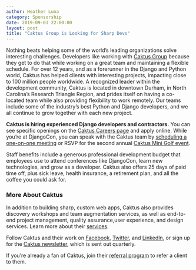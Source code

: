 ```yaml
---
author: Heather Luna
category: Sponsorship
date: 2019-09-03 22:00:00
layout: post
title: "Caktus Group is Looking for Sharp Devs"
---
```


Nothing beats helping some of the world’s leading organizations solve interesting challenges. Developers like working with [Caktus Group](https://www.caktusgroup.com) because they get to do that while working on a great team and maintaining a flexible schedule. For over 12 years, and as a forerunner in the Django and Python world, Caktus has helped clients with interesting projects, impacting close to 100 million people worldwide. A recognized leader within the development community, Caktus is located in downtown Durham, in North Carolina’s Research Triangle Region, and prides itself on having a co-located team while also providing flexibility to work remotely. Our teams include some of the industry’s best Python and Django developers, and we all continue to grow together
with each new project.

**Caktus is hiring experienced Django developers and contractors.** You can see specific openings on the [Caktus Careers page](https://www.caktusgroup.com/careers/?utm_source=djangoconsite&utm_medium=blog02&utm_campaign=djangocon2019) and apply online. While you’re at DjangoCon, you can speak with the Caktus team by [scheduling a one-on-one meeting](https://learn.caktusgroup.com/meetings/tscales/find-a-time-at-djangocon-2019?utm_source=djangoconsite&utm_medium=blog02&utm_campaign=djangocon2019) or RSVP for the second annual [Caktus Mini Golf event](https://learn.caktusgroup.com/djangocon19?utm_source=djangoconsite&utm_medium=blog02&utm_campaign=djangocon2019).

Staff benefits include a generous professional development budget that employees use to attend conferences like DjangoCon, learn new technologies, and grow as a developer. Caktus also offers 25 days of paid time off, plus sick leave, health insurance, a retirement plan, and all the coffee you could ask for.

### More About Caktus

In addition to building sharp, custom web apps, Caktus also provides discovery workshops and team augmentation services, as well as end-to-end project management, quality assurance,user experience, and design services. Learn more about their [services](https://www.caktusgroup.com/services/?utm_source=djangoconsite&utm_medium=blog02&utm_campaign=djangocon2019).

Follow Caktus and their work on [Facebook](https://www.facebook.com/CaktusGroup/?utm_source=djangoconsite&utm_medium=blog02&utm_campaign=djangocon2019), [Twitter](https://twitter.com/CaktusGroup?utm_source=djangoconsite&utm_medium=blog02&utm_campaign=djangocon2019), and [LinkedIn](https://www.linkedin.com/company/caktus-consulting-group-llc/?utm_source=djangoconsite&utm_medium=blog02&utm_campaign=djangocon2019), or sign up for the [Caktus newsletter](https://learn.caktusgroup.com/newsletter?utm_source=djangoconsite&utm_medium=blog02&utm_campaign=djangocon2019), which is sent out quarterly.

If you’re already a fan of Caktus, join their [referral program](https://learn.caktusgroup.com/caktus-referral-program?utm_source=djangoconsite&utm_medium=blog02&utm_campaign=djangocon2019) to refer a client to them.

